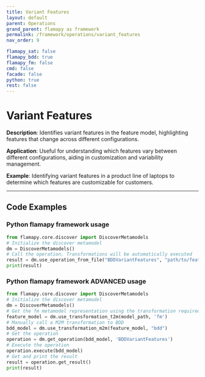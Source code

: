 ```yaml
---
title: Variant Features
layout: default
parent: Operations
grand_parent: flamapy as framework
permalink: /framework/operations/variant_features
nav_order: 9

flamapy_sat: false
flamapy_bdd: true
flamapy_fm: false
cmd: false
facade: false
python: true
rest: false
---
```


# Variant Features
**Description**: 
Identifies variant features in the feature model, highlighting features that change across different configurations.

**Application**: 
Useful for understanding which features vary between different configurations, aiding in customization and variability management.

**Example**: 
Identifying variant features in a product line of laptops to determine which features are customizable for customers.

---
## Code Examples

### Python flamapy framework usage
```python
from flamapy.core.discover import DiscoverMetamodels
# Initialize the discover metamodel
dm = DiscoverMetamodels()
# Call the operation. Transformations will be automatically executed
result = dm.use_operation_from_file("BDDVariantFeatures", "path/to/feature/model")
print(result)
```
### Python flamapy framework **ADVANCED** usage
```python
from flamapy.core.discover import DiscoverMetamodels
# Initialize the discover metamodel
dm = DiscoverMetamodels()
# Get the fm metamodel representation using the transformation required to get to the fm metamodel
feature_model = dm.use_transformation_t2m(model_path, 'fm')
# Manually call a M2M transformation to BDD
bdd_model = dm.use_transformation_m2m(feature_model, "bdd")
# Get the operation
operation = dm.get_operation(bdd_model, 'BDDVariantFeatures')
# Execute the operation
operation.execute(bdd_model)
# Get and print the result
result = operation.get_result()
print(result)
```
